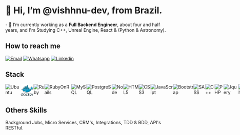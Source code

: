 <h1> 👋 Hi, I’m @vishhnu-dev, from Brazil. </h1>
- 🌱 I’m currently working as a <b>Full Backend Engineer</b>, about four and half years, and I'm Studying C++, Unreal Engine, React & (Python & Astronomy).

## How to reach me
  
[![Email](https://img.shields.io/badge/Gmail-D14836?style=for-the-badge&logo=gmail&logoColor=white)](mailto:avitassibanac@gmail.com)
[![Whatsapp](https://img.shields.io/badge/WhatsApp-25D366?style=for-the-badge&logo=whatsapp&logoColor=white)](https://wa.me/5551997407755)
[![Linkedin](https://img.shields.io/badge/LinkedIn-0077B5?style=for-the-badge&logo=linkedin&logoColor=white)](https://www.linkedin.com/in/leo-moraes/)

## Stack
<div style="display: flex">
  <img alt="Ubuntu" src="https://img.shields.io/badge/Ubuntu-E95420?style=for-the-badge&logo=ubuntu&logoColor=white"/>
  <img alt="Docker" src="https://raw.githubusercontent.com/devicons/devicon/master/icons/docker/docker-original-wordmark.svg" alt="docker" width="40" height="40" style="max-width: 100%;">
  <img alt="Ruby" src="https://img.shields.io/badge/Ruby-CC342D?style=for-the-badge&logo=ruby&logoColor=white"/>
  <img alt="RubyOnRails" src="https://img.shields.io/badge/Ruby_on_Rails-CC0000?style=for-the-badge&logo=ruby-on-rails&logoColor=white"/>
  <img alt="MySQL" src="https://img.shields.io/badge/MySQL-00000F?style=for-the-badge&logo=mysql&logoColor=white"/>
  <img alt="PostgreSQL" src="https://img.shields.io/badge/PostgreSQL-316192?style=for-the-badge&logo=postgresql&logoColor=white"/>
  <img alt="Node" src="https://img.shields.io/badge/Node.js-43853D?style=for-the-badge&logo=node.js&logoColor=white"/>
    <img alt="HTML5" src="https://img.shields.io/badge/HTML-239120?style=for-the-badge&logo=html5&logoColor=white"/>
  <img alt="CSS3" src="https://img.shields.io/badge/CSS-239120?&style=for-the-badge&logo=css3&logoColor=white"/>
  <img alt="JavaScript" src="https://img.shields.io/badge/JavaScript-F7DF1E?style=for-the-badge&logo=javascript&logoColor=black"/>
  <img alt="Bootstrap" src="https://img.shields.io/badge/Bootstrap-563D7C?style=for-the-badge&logo=bootstrap&logoColor=white"/>
  <img alt="SASS" src="https://img.shields.io/badge/Sass-CC6699?style=for-the-badge&logo=sass&logoColor=white"/>
  <img alt="C++" src="https://img.shields.io/badge/C%2B%2B-00599C?style=for-the-badge&logo=c%2B%2B&logoColor=white"/>
  <img alt="PHP" src="https://img.shields.io/badge/PHP-777BB4?style=for-the-badge&logo=php&logoColor=white"/>  
  <img alt="Jquery" src="https://img.shields.io/badge/jQuery-0769AD?style=for-the-badge&logo=jquery&logoColor=white"/>  
  <img src="https://user-images.githubusercontent.com/32282846/148981609-c2bbac6f-83ea-4141-923f-f21a9bdf82b8.png" alt="bash" width="40" height="40" style="max-width: 100%;">
</div>

</hr>

<div>
  <h2 class="text-center" >Others Skills</h2>  
  <p class="text-justify">
    Background Jobs, Micro Services, CRM's, Integrations, TDD & BDD, API's RESTful.
  </p>
</div>
